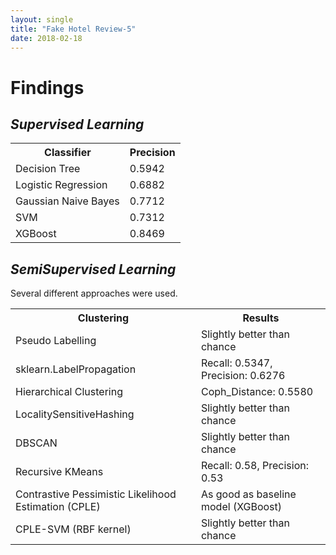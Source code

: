 ```yaml
---
layout: single
title: "Fake Hotel Review-5"
date: 2018-02-18
---
```


# Findings
## *Supervised Learning* 
<table>
    <tr>
        <th>Classifier</th>
        <th>Precision</th>
    </tr>
    <tr>
        <td>Decision Tree</td>
        <td>0.5942</td>
    </tr>
    <tr>
        <td>Logistic Regression</td>
        <td>0.6882</td>
    </tr>
    <tr>
        <td>Gaussian Naive Bayes</td>
        <td>0.7712</td>
    </tr>
    <tr>
        <td>SVM</td>
        <td>0.7312</td>
    </tr>
    <tr>
        <td>XGBoost</td>
        <td>0.8469</td>
    </tr>
</table>

## *SemiSupervised Learning*
Several different approaches were used. 

<table>
    <tr>
        <th>Clustering</th>
        <th>Results</th>
    </tr>
    <tr>
        <td>Pseudo Labelling</td>
        <td>Slightly better than chance</td>
    </tr>
    <tr>
        <td>sklearn.LabelPropagation</td>
        <td>Recall: 0.5347, Precision: 0.6276</td>
    </tr>
    <tr>
        <td>Hierarchical Clustering</td>
        <td>Coph_Distance: 0.5580</td>
    </tr>
    <tr>
        <td>LocalitySensitiveHashing</td>
        <td>Slightly better than chance</td>
    </tr>
    <tr>
        <td>DBSCAN</td>
        <td>Slightly better than chance</td>
    </tr>
    <tr>
        <td>Recursive KMeans</td>
        <td>Recall: 0.58, Precision: 0.53
    </tr>
    <tr>
        <td>Contrastive Pessimistic Likelihood Estimation (CPLE)</td>
        <td>As good as baseline model (XGBoost) </td>
    </tr>
    <tr>
        <td>CPLE-SVM (RBF kernel)</td>
        <td>Slightly better than chance</td>
    </tr>
</table>